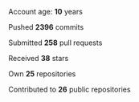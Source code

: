 Account age: **10** years

Pushed **2396** commits

Submitted **258** pull requests

Received **38** stars

Own **25** repositories

Contributed to **26** public repositories
